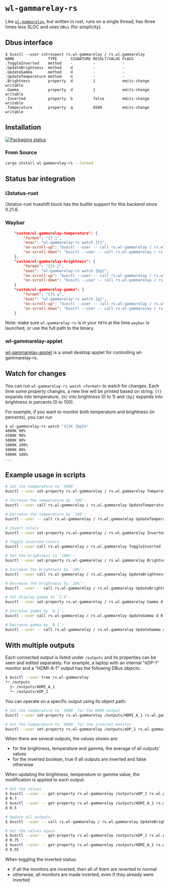 # `wl-gammarelay-rs`

Like [`wl-gammarelay`](https://github.com/jeremija/wl-gammarelay), but written in rust, runs on a single thread, has three times less SLOC and uses `DBus` (for simplicity).

## Dbus interface

```
$ busctl --user introspect rs.wl-gammarelay / rs.wl.gammarelay
NAME               TYPE      SIGNATURE RESULT/VALUE FLAGS
.ToggleInverted    method    -         -            -
.UpdateBrightness  method    d         -            -
.UpdateGamma       method    d         -            -
.UpdateTemperature method    n         -            -
.Brightness        property  d         1            emits-change writable
.Gamma             property  d         1            emits-change writable
.Inverted          property  b         false        emits-change writable
.Temperature       property  q         6500         emits-change writable
```

## Installation

[![Packaging status](https://repology.org/badge/vertical-allrepos/wl-gammarelay-rs.svg)](https://repology.org/project/wl-gammarelay-rs/versions)

### From Source

```sh
cargo install wl-gammarelay-rs --locked
```

## Status bar integration

### i3status-rust

i3status-rust hueshift block has the builtin support for this backend since 0.21.6.

### Waybar

```json
    "custom/wl-gammarelay-temperature": {
        "format": "{} ",
        "exec": "wl-gammarelay-rs watch {t}",
        "on-scroll-up": "busctl --user -- call rs.wl-gammarelay / rs.wl.gammarelay UpdateTemperature n +100",
        "on-scroll-down": "busctl --user -- call rs.wl-gammarelay / rs.wl.gammarelay UpdateTemperature n -100"
    },
    "custom/wl-gammarelay-brightness": {
        "format": "{}% ",
        "exec": "wl-gammarelay-rs watch {bp}",
        "on-scroll-up": "busctl --user -- call rs.wl-gammarelay / rs.wl.gammarelay UpdateBrightness d +0.02",
        "on-scroll-down": "busctl --user -- call rs.wl-gammarelay / rs.wl.gammarelay UpdateBrightness d -0.02"
    }
    "custom/wl-gammarelay-gamma": {
        "format": "{}% γ",
        "exec": "wl-gammarelay-rs watch {g}",
        "on-scroll-up": "busctl --user -- call rs.wl-gammarelay / rs.wl.gammarelay UpdateGamma d +0.02",
        "on-scroll-down": "busctl --user -- call rs.wl-gammarelay / rs.wl.gammarelay UpdateGamma d -0.02"
    }
```

Note: make sure `wl-gammarelay-rs` is in your `PATH` at the time `waybar` is launched, or use the full path to the binary.

### wl-gammarelay-applet

[wl-gammarelay-applet](https://github.com/junelva/wl-gammarelay-applet) is a small desktop applet for controlling wl-gammarelay-rs.

## Watch for changes

You can run `wl-gammarelay-rs watch <format>` to watch for changes. Each time some property changes, a new line will be printed based on <format> string. `{t}` expands into temperature, `{b}` into brightness (0 to 1) and `{bp}` expands into brightness in percents (0 to 100).

For example, if you want to monitor both temperature and brightness (in percents), you can run
```sh
$ wl-gammarelay-rs watch "{t}K {bp}%"
4000K 90%
4500K 90%
5000K 90%
5000K 100%
5000K 80%
5000K 100%
...
```

## Example usage in scripts

```sh
# Set the temperature to `5000`
busctl --user set-property rs.wl-gammarelay / rs.wl.gammarelay Temperature q 5000

# Increase the temperature by `100`:
busctl --user call rs.wl-gammarelay / rs.wl.gammarelay UpdateTemperature n 100

# Decrease the temperature by `100`:
busctl --user -- call rs.wl-gammarelay / rs.wl.gammarelay UpdateTemperature n -100

# Invert colors
busctl --user set-property rs.wl-gammarelay / rs.wl.gammarelay Inverted b true

# Toggle inverted colors
busctl --user call rs.wl-gammarelay / rs.wl.gammarelay ToggleInverted

# Set the brightness to `100%`:
busctl --user set-property rs.wl-gammarelay / rs.wl.gammarelay Brightness d 1

# Increase the brightness by `10%`:
busctl --user call rs.wl-gammarelay / rs.wl.gammarelay UpdateBrightness d 0.1

# Decrease the brightness by `10%`:
busctl --user -- call rs.wl-gammarelay / rs.wl.gammarelay UpdateBrightness d -0.1

# Set display gamma to `1.0`:
busctl --user set-property rs.wl-gammarelay / rs.wl.gammarelay Gamma d 1

# Increase gamma by `0.1`:
busctl --user call rs.wl-gammarelay / rs.wl.gammarelay UpdateGamma d 0.1

# Decrease gamma by `0.1`:
busctl --user -- call rs.wl-gammarelay / rs.wl.gammarelay UpdateGamma d -0.1
```

## With multiple outputs

Each connected output is listed under `/outputs` and its properties can be seen and edited separately. For example, a laptop with an internal "eDP-1" monitor and a "HDMI-A-1" output has the following DBus objects:

```sh
$ busctl --user tree rs.wl-gammarelay
└─ /outputs
  ├─ /outputs/HDMI_A_1
  └─ /outputs/eDP_1
```

You can operate on a specific output using its object path:

```sh
# Set the temperature to `5000` for the HDMI output
busctl --user set-property rs.wl-gammarelay /outputs/HDMI_A_1 rs.wl.gammarelay Temperature q 5000

# Set the temperature to `9000` for the internal monitor
busctl --user set-property rs.wl-gammarelay /outputs/eDP_1 rs.wl.gammarelay Temperature q 9000
```

When there are several outputs, the values shown are:

- for the brightness, temperature and gamma, the average of all outputs' values
- for the inverted boolean, true if all outputs are inverted and false otherwise

When updating the brightness, temperature or gamma value, the modification is applied to each output:

```sh
# Get the values
$ busctl --user -- get-property rs.wl-gammarelay /outputs/eDP_1 rs.wl.gammarelay Brightness
d 0.7
$ busctl --user -- get-property rs.wl-gammarelay /outputs/HDMI_A_1 rs.wl.gammarelay Brightness
d 0.5

# Update all outputs
$ busctl --user -- call rs.wl-gammarelay / rs.wl.gammarelay UpdateBrightness d 0.05

# Get the values again
$ busctl --user -- get-property rs.wl-gammarelay /outputs/eDP_1 rs.wl.gammarelay Brightness
d 0.75
$ busctl --user -- get-property rs.wl-gammarelay /outputs/HDMI_A_1 rs.wl.gammarelay Brightness
d 0.55
```

When toggling the inverted status:

- if all the monitors are inverted, then all of them are reverted to normal
- otherwise, all monitors are made inverted, even if they already were inverted
